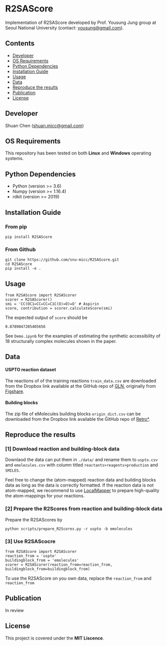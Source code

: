 # R2SAScore
Implementation of R2SAScore developed by Prof. Yousung Jung group at Seoul National University (contact: yousung@gmail.com).

## Contents
- [Developer](#developer)
- [OS Requirements](#os-requirements)
- [Python Dependencies](#python-dependencies)
- [Installation Guide](#installation-guide)
- [Usage](#usage)
- [Data](#data)
- [Reproduce the results](#reproduce-the-results)
- [Publication](#publication)
- [License](#license)

## Developer
Shuan Chen (shuan.micc@gmail.com)<br>

## OS Requirements
This repository has been tested on both **Linux** and **Windows** operating systems.

## Python Dependencies
* Python (version >= 3.6)
* Numpy (version >= 1.16.4)
* rdkit (version >= 2019)

## Installation Guide
### From pip
```
pip install R2SAScore
```

### From Github
```
git clone https://github.com/snu-micc/R2SAScore.git
cd R2SAScore
pip install -e .
```

## Usage
```
from R2SAScore import R2SAScorer
scorer = R2SAScorer()
smi = 'CC(OC1=CC=CC=C1C(O)=O)=O' # Aspirin
score, contribution = scorer.calculateScore(smi)
```
The expected output of `score` should be
```
0.8789047205405656
```
See `Demo.ipynb` for the examples of estimating the synthetic accessibility of 18 structurally complex molecules shown in the paper.


## Data
#### USPTO reaction dataset
The reactions of of the training reactions `train_data.csv` are downloaded from the Dropbox link available at the GitHub repo of [GLN](https://github.com/Hanjun-Dai/GLN), originally from [Figshare](https://doi.org/10.6084/m9.figshare.25046471.v1).

#### Building blocks
The zip file of eMolecules building blocks `origin_dict.csv` can be downloaded from the Dropbox link available the GitHub repo of [Retro*](https://github.com/binghong-ml/retro_star).

## Reproduce the results
### [1] Download reaction and building-block data
Downlaod the data can put them in `./data/` and rename them to `uspto.csv` and `emolecules.csv` with column titled `reactants>reagents>production` and `SMILES`.

Feel free to change the (atom-mapped) reaction data and building blocks data as long as the data is correctly formatted.
If the reaction data is not atom-mapped, we recommend to use [LocalMapper](https://github.com/snu-micc/LocalMapper/tree/main) to prepare high-quality the atom-mappings for your reactions.

### [2] Prepare the R2Scores from reaction and building-block data
Prepare the R2SAScores by
```
python scripts/prepare_R2Scores.py -r uspto -b emolecules
```

### [3] Use R2SAScocre
```
from R2SAScore import R2SAScorer
reaction_from = 'uspto'
buildingblock_from = 'emolecules'
scorer = R2SAScorer(reaction_from=reaction_from, buildingblock_from=buildingblock_from)
```
To use the R2SAScore on you own data, replace the `reaction_from` and `reaction_from`

## Publication
In review

## License
This project is covered under the **MIT Liscence**.
